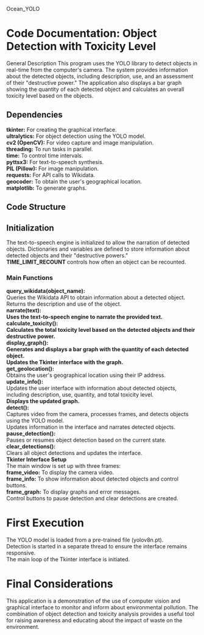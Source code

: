 Ocean_YOLO
<h1>Code Documentation: Object Detection with Toxicity Level</h1>
General Description
This program uses the YOLO library to detect objects in real-time from the computer's camera. The system provides information about the detected objects, including description, use, and an assessment of their "destructive power." The application also displays a bar graph showing the quantity of each detected object and calculates an overall toxicity level based on the objects.

<h2>Dependencies</h2> <b>tkinter:</b> For creating the graphical interface.<br> <b>ultralytics:</b> For object detection using the YOLO model.<br> <b>cv2 (OpenCV):</b> For video capture and image manipulation.<br> <b>threading:</b> To run tasks in parallel.<br> <b>time:</b> To control time intervals.<br> <b>pyttsx3:</b> For text-to-speech synthesis.<br> <b>PIL (Pillow):</b> For image manipulation.<br> <b>requests:</b> For API calls to Wikidata.<br> <b>geocoder:</b> To obtain the user's geographical location.<br> <b>matplotlib:</b> To generate graphs.<br> <h2>Code Structure</h2> <h2>Initialization</h2> The text-to-speech engine is initialized to allow the narration of detected objects. Dictionaries and variables are defined to store information about detected objects and their "destructive powers."<br> <b>TIME_LIMIT_RECOUNT</b> controls how often an object can be recounted.<br> <h3>Main Functions</h3> <b>query_wikidata(object_name):</b><br> Queries the Wikidata API to obtain information about a detected object.<br> Returns the description and use of the object.<br> <b>narrate(text):</b><br> <b>Uses the text-to-speech engine to narrate the provided text.</b><br> <b>calculate_toxicity():</b><br> <b>Calculates the total toxicity level based on the detected objects and their destructive power.</b><br> <b>display_graph():</b><br> <b>Generates and displays a bar graph with the quantity of each detected object.</b><br> <b>Updates the Tkinter interface with the graph.</b><br> <b>get_geolocation():</b><br> Obtains the user's geographical location using their IP address.<br> <b>update_info():</b><br> Updates the user interface with information about detected objects, including description, use, quantity, and total toxicity level.<br> <b>Displays the updated graph.</b><br> <b>detect():</b><br> Captures video from the camera, processes frames, and detects objects using the YOLO model.<br> Updates information in the interface and narrates detected objects.<br> <b>pause_detection():</b><br> Pauses or resumes object detection based on the current state.<br> <b>clear_detections():</b><br> Clears all object detections and updates the interface.<br>
<b>Tkinter Interface Setup</b><br> The main window is set up with three frames:<br> <b>frame_video:</b> To display the camera video.<br> <b>frame_info:</b> To show information about detected objects and control buttons.<br> <b>frame_graph:</b> To display graphs and error messages.<br> Control buttons to pause detection and clear detections are created.<br>

<h1>First Execution</h1> The YOLO model is loaded from a pre-trained file (yolov8n.pt).<br> Detection is started in a separate thread to ensure the interface remains responsive.<br> The main loop of the Tkinter interface is initiated.<br> <h1>Final Considerations</h1> This application is a demonstration of the use of computer vision and graphical interface to monitor and inform about environmental pollution. The combination of object detection and toxicity analysis provides a useful tool for raising awareness and educating about the impact of waste on the environment.

